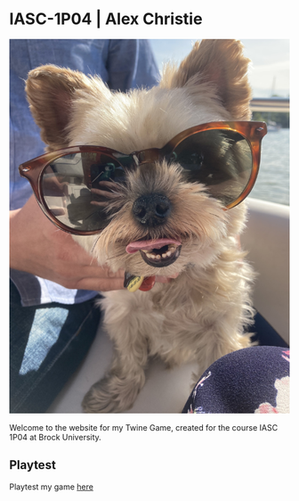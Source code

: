 # IASC-1P04 | Alex Christie

![](assets/olliethedog.jpg)

Welcome to the website for my Twine Game, created for the course IASC 1P04 at Brock University.

## Playtest

Playtest my game [here]()
